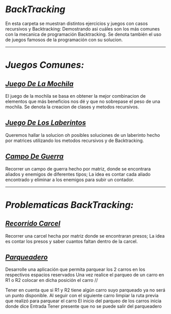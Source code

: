 # _BackTracking_

En esta carpeta se muestran distintos ejercicios y juegos con casos recursivos y Backtracking: Demostrando asi cuáles son los más comunes con la mecanica de programación Backtracking. Se denota también el uso de juegos famosos de la programación con su solucion.

___
# _Juegos Comunes:_

## [_Juego De La Mochila_](./JuegoMochila)
El juego de la mochila se basa en obtener la mejor combinacion de elementos que más beneficios nos dé y que no sobrepase el
peso de una mochila. Se denota la creacion de clases y metodos recursivos.

## [_Juego De Los Laberintos_](./Laberinto)
Queremos hallar la solucion oh posibles soluciones de un laberinto hecho por matrices utilizando los metodos recursivos y de Backtracking.

## [_Campo De Guerra_](./CampoDeGuerra)
Recorrer un campo de guerra hecho por matriz, donde se encontrara aliados y enemigos de diferentes tipos; La idea es contar cada aliado encontrado y eliminar a los enemigos para subir un contador.

___
# _Problematicas BackTracking:_

## [_Recorrido Carcel_](./Carcel)
Recorrer una carcel hecha por matriz donde se encontraran presos; La idea es contar los presos y saber cuantos faltan dentro de la carcel.

## [_Parqueadero_](./Parqueadero)
Desarrolle una aplicación que permita parquear los 2 carros en los respectivos espacios reservados Una vez realice el parqueo de un carro en R1 o R2 colocar en dicha posición el carro //

Tener en cuenta que si R1 y R2 tiene algún carro suyo parqueado ya no será un punto disponible. Al seguir con el siguiente carro limpiar la ruta previa que realizó para parquear el carro El inicio del parqueo de los carros inicia donde dice Entrada Tener presente que no se puede salir del parqueadero
